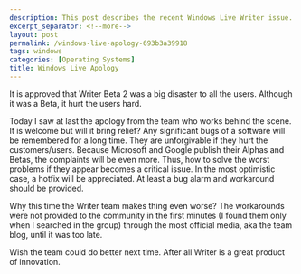 ```yaml
---
description: This post describes the recent Windows Live Writer issue.
excerpt_separator: <!--more-->
layout: post
permalink: /windows-live-apology-693b3a39918
tags: windows
categories: [Operating Systems]
title: Windows Live Apology
---
```

It is approved that Writer Beta 2 was a big disaster to all the users. Although it was a Beta, it hurt the users hard.

Today I saw at last the apology from the team who works behind the scene. It is welcome but will it bring relief? Any significant bugs of a software will be remembered for a long time. They are unforgivable if they hurt the customers/users. Because Microsoft and Google publish their Alphas and Betas, the complaints will be even more. Thus, how to solve the worst problems if they appear becomes a critical issue. In the most optimistic case, a hotfix will be appreciated. At least a bug alarm and workaround should be provided.

Why this time the Writer team makes thing even worse? The workarounds were not provided to the community in the first minutes (I found them only when I searched in the group) through the most official media, aka the team blog, until it was too late.

Wish the team could do better next time. After all Writer is a great product of innovation.
<!--more-->
